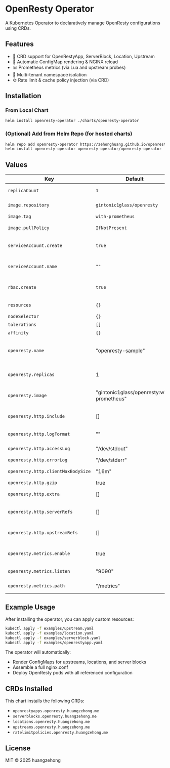 # OpenResty Operator

A Kubernetes Operator to declaratively manage OpenResty configurations using CRDs.

## Features

- 🎯 CRD support for OpenRestyApp, ServerBlock, Location, Upstream
- 🔄 Automatic ConfigMap rendering & NGINX reload
- 📊 Prometheus metrics (via Lua and upstream probes)
- 🔐 Multi-tenant namespace isolation
- ⚙️ Rate limit & cache policy injection (via CRD)

## Installation

### From Local Chart

```bash
helm install openresty-operator ./charts/openresty-operator
```

### (Optional) Add from Helm Repo (for hosted charts)

```bash
helm repo add openresty-operator https://zehonghuang.github.io/openresty-operator/charts
helm install openresty-operator openresty-operator/openresty-operator
```

## Values

| Key                                | Default                                    | Description                        |
|------------------------------------|--------------------------------------------|------------------------------------|
| `replicaCount`                     | `1`                                        | Number of Operator pods            |
| `image.repository`                 | `gintonic1glass/openresty`                 | Operator image repository          |
| `image.tag`                        | `with-prometheus`                          | Image tag                          |
| `image.pullPolicy`                 | `IfNotPresent`                             | Image pull policy                  |
| `serviceAccount.create`            | `true`                                     | Whether to create a ServiceAccount |
| `serviceAccount.name`              | `""`                                       | Name override for ServiceAccount   |
| `rbac.create`                      | `true`                                     | Whether to create RBAC resources   |
| `resources`                        | `{}`                                       | Pod resource requests/limits       |
| `nodeSelector`                     | `{}`                                       | Node selector                      |
| `tolerations`                      | `[]`                                       | Tolerations                        |
| `affinity`                         | `{}`                                       | Affinity rules                     |
| `openresty.name`                   | "openresty-sample"                         | Name of OpenResty custom resource  |
| `openresty.replicas`               | 1                                          | Number of OpenResty replicas       |
| `openresty.image`                  | "gintonic1glass/openresty:with-prometheus" | OpenResty image to deploy          |
| `openresty.http.include`           | []                                         | Additional include directives      |
| `openresty.http.logFormat`         | ""                                         | Log format string                  |
| `openresty.http.accessLog`         | "/dev/stdout"                              | Access log path                    |
| `openresty.http.errorLog`          | "/dev/stderr"                              | Error log path                     |
| `openresty.http.clientMaxBodySize` | "16m"                                      | Maximum client body size           |
| `openresty.http.gzip`              | true                                       | Enable gzip                        |
| `openresty.http.extra`             | []                                         | Additional raw nginx directives    |
| `openresty.http.serverRefs`        | []                                         | Referenced ServerBlock names       |
| `openresty.http.upstreamRefs`      | []                                         | Referenced Upstream names          |
| `openresty.metrics.enable`         | true                                       | Enable Prometheus metrics server   |
| `openresty.metrics.listen`         | "9090"                                     | Metrics server listen port         |
| `openresty.metrics.path`           | "/metrics"                                 | Path to expose metrics             |

## Example Usage

After installing the operator, you can apply custom resources:

```bash
kubectl apply -f examples/upstream.yaml
kubectl apply -f examples/location.yaml
kubectl apply -f examples/serverblock.yaml
kubectl apply -f examples/openrestyapp.yaml
```

The operator will automatically:
- Render ConfigMaps for upstreams, locations, and server blocks
- Assemble a full nginx.conf
- Deploy OpenResty pods with all referenced configuration

## CRDs Installed

This chart installs the following CRDs:

- `openrestyapps.openresty.huangzehong.me`
- `serverblocks.openresty.huangzehong.me`
- `locations.openresty.huangzehong.me`
- `upstreams.openresty.huangzehong.me`
- `ratelimitpolicies.openresty.huangzehong.me`

## License

MIT © 2025 huangzehong